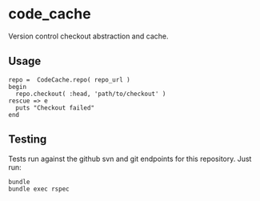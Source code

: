 # code_cache
Version control checkout abstraction and cache.

## Usage

    repo =  CodeCache.repo( repo_url )
    begin
      repo.checkout( :head, 'path/to/checkout' )
    rescue => e
      puts "Checkout failed"
    end

## Testing

Tests run against the github svn and git endpoints for this repository. Just run:

    bundle
    bundle exec rspec
    
